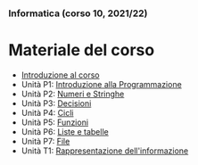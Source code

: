 ### Informatica (corso 10, 2021/22)
# Materiale del corso

- [Introduzione al corso](./U0-Introduzione_al_corso.pdf)
- Unità P1: [Introduzione alla Programmazione](./P1-La_Programmazione.pdf)
- Unità P2: [Numeri e Stringhe](./P2-Numeri_e_stringhe.pdf)
- Unità P3: [Decisioni](./P3-Decisioni.pdf)
- Unità P4: [Cicli](./P4-Cicli.pdf)
- Unità P5: [Funzioni](./P5-Funzioni.pdf)
- Unità P6: [Liste e tabelle](./P6-Liste_e_Tabelle.pdf)
- Unità P7: [File](./P7-File.pdf)
- Unità T1: [Rappresentazione dell'informazione](./T1-Rappresentazione_dati.pdf)



